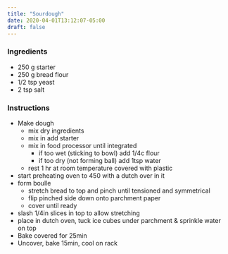 ```yaml
---
title: "Sourdough"
date: 2020-04-01T13:12:07-05:00
draft: false
---
```



### Ingredients
 - 250 g starter
- 250 g bread flour
- 1/2 tsp yeast
- 2 tsp salt


### Instructions

- Make dough
	- mix dry ingredients
	- mix in add starter
	- mix in food processor until integrated
		- if too wet (sticking to bowl) add 1/4c flour
		- if too dry (not forming ball) add 1tsp water
	- rest 1 hr at room temperature covered with plastic
- start preheating oven to 450 with a dutch over in it
- form boulle
	- stretch bread to top and pinch until tensioned and symmetrical
	- flip pinched side down onto parchment paper
	- cover until ready
- slash 1/4in slices in top to allow stretching
- place in dutch oven, tuck ice cubes under parchment & sprinkle water on top
- Bake covered for 25min
- Uncover, bake 15min, cool on rack

